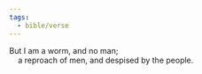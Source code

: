 ```yaml
---
tags:
  - bible/verse
---
```

But I am a worm, and no man;  
    a reproach of men, and despised by the people.